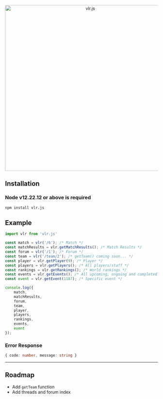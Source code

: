 <div align="center">
  <br />
  <p>
    <a href="https://vlr.js.org"><img src="https://i.ibb.co/bsDwFD4/vlrjs-banner.png" width="546" alt="vlr.js" /></a>
  </p>
</div>


## Installation

### **Node v12.22.12 or above is required**
```bash
npm install vlr.js
```

## Example

```typescript
import vlr from 'vlr.js'

const match = vlr('/6'); /* Match */
const matchResults = vlr.getMatchResults(); /* Match Results */
const forum = vlr('/1'); /* Forum */
const team = vlr('/team/2'); /* getTeam() coming soon... */
const player = vlr.getPlayer(9); /* Player */
const players = vlr.getPlayers(); /* All players/staff */
const rankings = vlr.getRankings(); /* World rankings */
const events = vlr.getEvents(); /* All upcoming, ongoing and completed events */
const event = vlr.getEvent(1187); /* Specific event */

console.log({
    match,
    matchResults,
    forum,
    team,
    player,
    players,
    rankings,
    events,
    event
});
```
### Error Response

```ts
{ code: number, message: string }
```

---

## Roadmap

- Add `getTeam` function
- Add threads and forum index